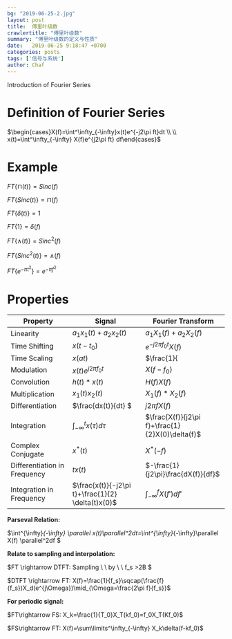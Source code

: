 ```yaml
---
bg: "2019-06-25-2.jpg"
layout: post
title:  傅里叶级数
crawlertitle: "傅里叶级数"
summary: "傅里叶级数的定义与性质"
date:   2019-06-25 9:18:47 +0700
categories: posts
tags: ['信号与系统']
author: Chaf
---
```


Introduction of Fourier Series

# Definition of Fourier Series

$\begin{cases}X(f)=\int^\infty_{-\infty}x(t)e^{-j2\pi ft}dt \\ \\ x(t)=\int^\infty_{-\infty} X(f)e^{j2\pi ft} df\end{cases}$

# Example

$FT \{\sqcap(t) \}=Sinc(f)$

$FT \{Sinc(t) \}=\sqcap(f)$

$FT \{\delta(t) \}=1$

$FT \{1 \}=\delta(f)$

$FT \{\wedge(t) \}=Sinc^2(f)$

$FT \{Sinc^2(t) \}=\wedge(f)$

$FT \{e^{-\pi t^2} \}=e^{-\pi f^2}$

# Properties

| Property                     | Signal                                            | Fourier Transform                               |
| ---------------------------- | ------------------------------------------------- | ----------------------------------------------- |
| Linearity                    | $a_1x_1(t)+a_2x_2(t)$                             | $a_1X_1(f)+a_2X_2(f)$                           |
| Time Shifting                | $x(t-t_0)$                                        | $e^{-j2\pi f_0t }X(f)$                          |
| Time Scaling                 | $x(at)$                                           | $\frac{1}{|a|}X(\frac{f}{a})$                   |
| Modulation                   | $x(t)e^{j2\pi f_0 t}$                             | $X(f-f_0)$                                      |
| Convolution                  | $h(t)*x(t)$                                       | $H(f)X(f)$                                      |
| Multiplication               | $x_1(t)x_2(t)$                                    | $X_1(f)*X_2(f)$                                 |
| Differentiation              | $\frac{dx(t)}{dt} $                               | $j2\pi f X(f)$                                  |
| Integration                  | $\int^t _{-\infty} x(\tau)d\tau$                  | $\frac{X(f)}{j2\pi f}+\frac{1}{2}X(0)\delta(f)$ |
| Complex Conjugate            | $x^*(t)$                                          | $X^*(-f)$                                       |
| Differentiation in Frequency | $tx(t)$                                           | $-\frac{1}{j2\pi}\frac{dX(f)}{df}$              |
| Integration in Frequency     | $\frac{x(t)}{-j2\pi t}+\frac{1}{2} \delta(t)x(0)$ | $\int^f_{-\infty} X(f')df'$                     |

**Parseval Relation:**

$\int^{\infty}_{-\infty} \parallel x(t)\parallel^2dt=\int^{\infty}_{-\infty}\parallel X(f) \parallel^2df $

**Relate to sampling and interpolation:**

$FT \rightarrow DTFT: Sampling \ \ by \ \ f_s >2B $

$DTFT \rightarrow FT: X(f)=\frac{1}{f_s}\sqcap(\frac{f}{f_s})X_d(e^{j\Omega})\mid_{\Omega=\frac{2\pi f}{f_s}}$ 

**For periodic signal:**

$FT\rightarrow FS: X_k=\frac{1}{T_0}X_T(kf_0)=f_0X_T(Kf_0)$

$FS\rightarrow FT: X(f)=\sum\limits^\infty_{-\infty} X_k\delta(f-kf_0)$

